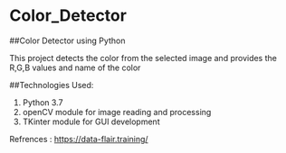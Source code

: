 # Color_Detector
##Color Detector using Python

This project detects the color from the selected image and provides the R,G,B values and name of the color

##Technologies Used:
1. Python 3.7
2. openCV module for image reading and processing
3. TKinter module for GUI development


Refrences :  https://data-flair.training/
